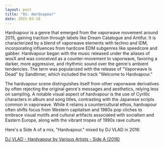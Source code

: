 ```yaml
---
layout: post
title: "91: Hardvapour"
date: 2021-03-18
---
```


Hardvapour is a genre that emerged from the vaporwave movement around 2015, gaining traction through labels like Dream Catalogue and Antifur. It is characterized by a blend of vaporwave elements with techno and IDM, incorporating influences from hardcore EDM subgenres like speedcore and gabber. Hardvapour began with the music released under the aliases of wosX and was conceived as a counter-movement to vaporwave, favoring a darker, more aggressive, and rhythmic sound over the genre's ambient tendencies. The term was popularized with the release of "Vaporwave Is Dead" by Sandtimer, which included the track "Welcome to Hardvapour."

The hardvapour scene distinguishes itself from other vaporwave derivatives by often rejecting the original genre's messages and aesthetics, relying less on sampling. A notable visual aspect of hardvapour is the use of Cyrillic characters in album and song titles, contrasting with the Japanese scripts common in vaporwave. While it retains a countercultural ethos, hardvapour often shifts focus from Western capitalism and 1980s pop cliches to embrace visual motifs and cultural artifacts associated with socialism and Eastern Europe, along with the vibrant tropes of 1990s rave culture.

Here's a Side A of a mix, "Hardvapour." mixed by DJ VLAD in 2016:

[DJ VLAD - Hardvapour by Various Artists - Side A (2016)](https://youtu.be/npkf2pyT3AA)  
